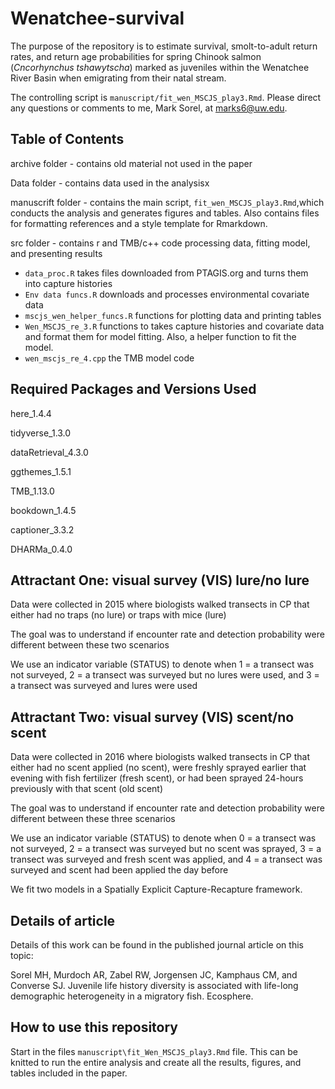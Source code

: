 # Wenatchee-survival


The purpose of the repository is to estimate survival, smolt-to-adult return rates, and return age probabilities for spring Chinook salmon (*Cncorhynchus tshawytscha*) marked as juveniles within the Wenatchee River Basin when emigrating from their natal stream. 

The controlling script is  `manuscript/fit_wen_MSCJS_play3.Rmd`.
Please direct any questions or comments to me, Mark Sorel, at marks6@uw.edu.



## Table of Contents
archive folder - contains old material not used in the paper

Data folder - contains data used in the analysisx

manuscrift folder - contains the main script, `fit_wen_MSCJS_play3.Rmd`,which conducts the analysis and generates figures and tables. Also contains files for formatting references and a style template for Rmarkdown.

src folder - contains r and TMB/c++ code processing data, fitting model, and presenting results
- `data_proc.R` takes files downloaded from PTAGIS.org and turns them into capture histories
- `Env data funcs.R` downloads and processes environmental covariate data
- `mscjs_wen_helper_funcs.R` functions for plotting data and printing tables
- `Wen_MSCJS_re_3.R` functions to takes capture histories and covariate data and format them for model fitting. Also, a helper function to fit the model.
- `wen_mscjs_re_4.cpp` the TMB model code

## Required Packages and Versions Used
here_1.4.4

tidyverse_1.3.0

dataRetrieval_4.3.0

ggthemes_1.5.1

TMB_1.13.0

bookdown_1.4.5

captioner_3.3.2

DHARMa_0.4.0


## Attractant One: visual survey (VIS) lure/no lure

Data were collected in 2015 where biologists walked transects in CP that either had no traps (no lure) or traps with mice (lure)

The goal was to understand if encounter rate and detection probability were different between these two scenarios

We use an indicator variable (STATUS) to denote when 1 = a transect was not surveyed, 2 = a transect was surveyed but no lures were used, and 3 = a transect was surveyed and lures were used 

## Attractant Two: visual survey (VIS) scent/no scent

Data were collected in 2016 where biologists walked transects in CP that either had no scent applied (no scent), were freshly sprayed earlier that evening with fish fertilizer (fresh scent), or had been sprayed 24-hours previously with that scent (old scent)

The goal was to understand if encounter rate and detection probability were different between these three scenarios

We use an indicator variable (STATUS) to denote when 0 = a transect was not surveyed, 2 = a transect was surveyed but no scent was sprayed, 3 = a transect was surveyed and fresh scent was applied, and 4 = a transect was surveyed and scent had been applied the day before

We fit two models in a Spatially Explicit Capture-Recapture framework. 

## Details of article

Details of this work can be found in the published journal article on this topic:

Sorel MH, Murdoch AR, Zabel RW, Jorgensen JC, Kamphaus CM, and Converse SJ. Juvenile life history diversity is associated with life-long demographic heterogeneity in a migratory fish. Ecosphere.

## How to use this repository

Start in the files `manuscript\fit_Wen_MSCJS_play3.Rmd` file. This can be knitted to run the entire analysis and create all the results, figures, and tables included in the paper.